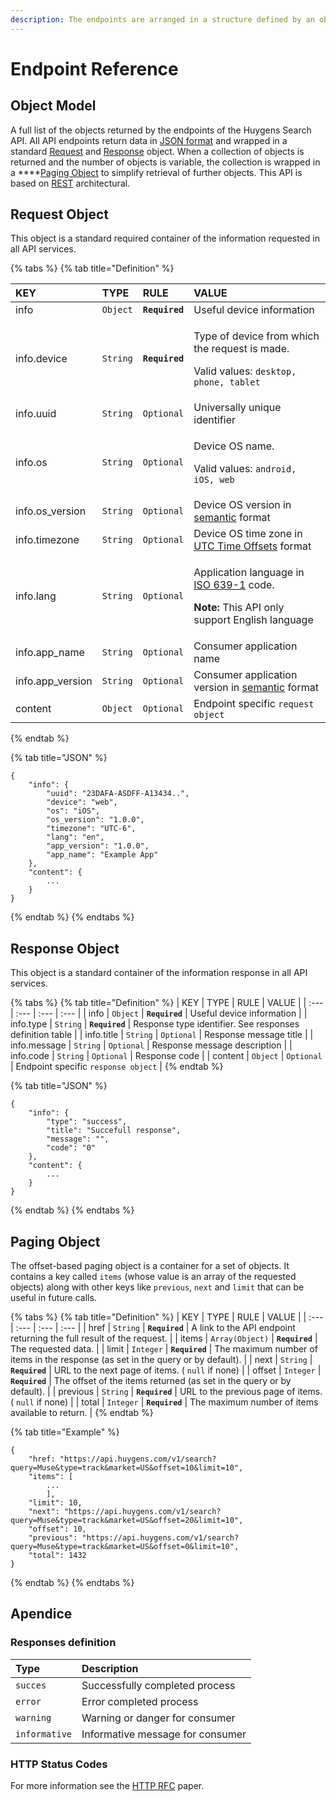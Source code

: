 ```yaml
---
description: The endpoints are arranged in a structure defined by an object model.
---
```


# Endpoint Reference

## Object Model

A full list of the objects returned by the endpoints of the Huygens Search API. All API endpoints return data in [JSON format](https://www.json.org/json-en.html) and wrapped in a standard [Request](./#request-object) and [Response](./#response-object) object. When a collection of objects is returned and the number of objects is variable, the collection is wrapped in a ****[Pag](./#paging-object)i[ng Object](./#paging-object)  to simplify retrieval of further objects. This API is based on [REST](https://www.ics.uci.edu/~fielding/pubs/dissertation/rest_arch_style.htm) architectural.

## Request Object

This object is a standard required container of the information requested in all API services.

{% tabs %}
{% tab title="Definition" %}
<table>
  <thead>
    <tr>
      <th style="text-align:left">KEY</th>
      <th style="text-align:left">TYPE</th>
      <th style="text-align:left">RULE</th>
      <th style="text-align:left">VALUE</th>
    </tr>
  </thead>
  <tbody>
    <tr>
      <td style="text-align:left">info</td>
      <td style="text-align:left"><code>Object</code>
      </td>
      <td style="text-align:left"><b><code>Required</code></b>
      </td>
      <td style="text-align:left">Useful device information</td>
    </tr>
    <tr>
      <td style="text-align:left">info.device</td>
      <td style="text-align:left"><code>String</code>
      </td>
      <td style="text-align:left"><b><code>Required</code></b>
      </td>
      <td style="text-align:left">
        <p>Type of device from which the request is made.</p>
        <p>Valid values: <code>desktop, phone, tablet</code>
        </p>
      </td>
    </tr>
    <tr>
      <td style="text-align:left">info.uuid</td>
      <td style="text-align:left"><code>String</code>
      </td>
      <td style="text-align:left"><code>Optional</code>
      </td>
      <td style="text-align:left">Universally unique identifier</td>
    </tr>
    <tr>
      <td style="text-align:left">info.os</td>
      <td style="text-align:left"><code>String</code>
      </td>
      <td style="text-align:left"><code>Optional</code>
      </td>
      <td style="text-align:left">
        <p>Device OS name.</p>
        <p>Valid values: <code>android, iOS, web</code>
        </p>
      </td>
    </tr>
    <tr>
      <td style="text-align:left">info.os_version</td>
      <td style="text-align:left"><code>String</code>
      </td>
      <td style="text-align:left"><code>Optional</code>
      </td>
      <td style="text-align:left">Device OS version in <a href="https://semver.org/">semantic</a> format</td>
    </tr>
    <tr>
      <td style="text-align:left">info.timezone</td>
      <td style="text-align:left"><code>String</code>
      </td>
      <td style="text-align:left"><code>Optional</code>
      </td>
      <td style="text-align:left">Device OS time zone in <a href="https://www.utctime.net/utc-time-zone-offsets">UTC Time Offsets</a> format</td>
    </tr>
    <tr>
      <td style="text-align:left">info.lang</td>
      <td style="text-align:left"><code>String</code>
      </td>
      <td style="text-align:left"><code>Optional</code>
      </td>
      <td style="text-align:left">
        <p>Application language in <a href="https://en.wikipedia.org/wiki/List_of_ISO_639-1_codes">ISO 639-1</a> code.</p>
        <p><b>Note:</b> This API only support English language</p>
      </td>
    </tr>
    <tr>
      <td style="text-align:left">info.app_name</td>
      <td style="text-align:left"><code>String</code>
      </td>
      <td style="text-align:left"><code>Optional</code>
      </td>
      <td style="text-align:left">Consumer application name</td>
    </tr>
    <tr>
      <td style="text-align:left">info.app_version</td>
      <td style="text-align:left"><code>String</code>
      </td>
      <td style="text-align:left"><code>Optional</code>
      </td>
      <td style="text-align:left">Consumer application version in <a href="https://semver.org/">semantic</a> format</td>
    </tr>
    <tr>
      <td style="text-align:left">content</td>
      <td style="text-align:left"><code>Object</code>
      </td>
      <td style="text-align:left"><code>Optional</code>
      </td>
      <td style="text-align:left">Endpoint specific <code>request object </code>
      </td>
    </tr>
  </tbody>
</table>
{% endtab %}

{% tab title="JSON" %}
```http
{
    "info": {
        "uuid": "23DAFA-ASDFF-A13434..",
        "device": "web",
        "os": "iOS",
        "os_version": "1.0.0",
        "timezone": "UTC-6",
        "lang": "en",
        "app_version": "1.0.0",
        "app_name": "Example App"
    },
    "content": {
        ...
    }
}
```
{% endtab %}
{% endtabs %}

## Response Object

This object is a standard container of the information response in all API services.

{% tabs %}
{% tab title="Definition" %}
| KEY | TYPE | RULE | VALUE |
| :--- | :--- | :--- | :--- |
| info | `Object` | **`Required`** | Useful device information |
| info.type | `String` | **`Required`** | Response type identifier.  See responses definition table |
| info.title | `String` | `Optional` | Response message title |
| info.message | `String` | `Optional` | Response message description |
| info.code | `String` | `Optional` | Response code |
| content | `Object` | `Optional` | Endpoint specific `response object`  |
{% endtab %}

{% tab title="JSON" %}
```text
{
    "info": {
        "type": "success",
        "title": "Succefull response",
        "message": "",
        "code": "0"
    },
    "content": {
        ...
    }
}
```
{% endtab %}
{% endtabs %}

## Paging Object

The offset-based paging object is a container for a set of objects. It contains a key called `items` \(whose value is an array of the requested objects\) along with other keys like `previous`, `next` and `limit` that can be useful in future calls.

{% tabs %}
{% tab title="Definition" %}
| KEY | TYPE | RULE | VALUE |
| :--- | :--- | :--- | :--- |
| href | `String` | **`Required`** | A link to the API endpoint returning the full result of the request. |
| items | `Array(Object)` | **`Required`** | The requested data. |
| limit | `Integer` | **`Required`** | The maximum number of items in the response \(as set in the query or by default\). |
| next | `String` | **`Required`** | URL to the next page of items. \( `null` if none\) |
| offset | `Integer` | **`Required`** | The offset of the items returned \(as set in the query or by default\). |
| previous | `String` | **`Required`** | URL to the previous page of items. \( `null` if none\) |
| total | `Integer` | **`Required`** | The maximum number of items available to return. |
{% endtab %}

{% tab title="Example" %}
```http
{
    "href: "https://api.huygens.com/v1/search?query=Muse&type=track&market=US&offset=10&limit=10",
    "items": [
        ...
        ],
    "limit": 10,
    "next": "https://api.huygens.com/v1/search?query=Muse&type=track&market=US&offset=20&limit=10",
    "offset": 10,
    "previous": "https://api.huygens.com/v1/search?query=Muse&type=track&market=US&offset=0&limit=10",
    "total": 1432
}
```
{% endtab %}
{% endtabs %}

## Apendice

### Responses definition

| Type | Description |
| :--- | :--- |
| `succes` | Successfully completed process |
| `error` | Error completed process |
| `warning` | Warning or danger for consumer |
| `informative` | Informative message for consumer |

### HTTP Status Codes

For more information see the [HTTP RFC](https://tools.ietf.org/html/rfc7231) paper.

